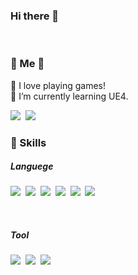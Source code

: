 ### Hi there 👋
<br>
<h3>👧 Me 👧</h3>
<p>
  💖 I love playing games!
  <br>
  🌱 I’m currently learning UE4.
</p>
<a href="rlaaltjd67@gamil.com"><img src="https://img.shields.io/badge/Gmail-EA4335?style=flat-square&logo=Gmail&logoColor=white"/></a>&nbsp <a href="https://blog.naver.com/paperhyun48"><img src="https://img.shields.io/badge/NaverBlog-03C75A?style=flat-square&logo=Naver&logoColor=white"/></a>&nbsp 


<br>

<h3>🔨 Skills </h3>
<h5>Languege</h5>
<p>
<img src="https://img.shields.io/badge/C++-00599C?style=flat-square&logo=C%2B%2B&logoColor=white"/></a>&nbsp <img src="https://img.shields.io/badge/C-A8B9CC?style=flat-square&logo=C&logoColor=black"/></a>&nbsp <img src="https://img.shields.io/badge/JAVA-007396?style=flat-square&logo=Java&logoColor=white"/></a>&nbsp <img src="https://img.shields.io/badge/HTML5-E34F26?style=flat-square&logo=HTML5&logoColor=white"/></a>&nbsp <img src="https://img.shields.io/badge/CSS3-1572B6?style=flat-square&logo=CSS3&logoColor=white"/></a>&nbsp <img src="https://img.shields.io/badge/JavaScript-F7DF1E?style=flat-square&logo=JavaScript&logoColor=black"/></a>&nbsp </p>
<br>
<h5>Tool</h5>
<p>
<img src="https://img.shields.io/badge/UnrealEngine-0E1128?style=flat-square&logo=Unreal-Engine&logoColor=white"/></a>&nbsp <img src="https://img.shields.io/badge/AndroidStudio-3DDC84?style=flat-square&logo=Android-Studio&logoColor=white"/></a>&nbsp <img src="https://img.shields.io/badge/Eclipse IDE-2C2255?style=flat-square&logo=Eclipse-IDE&logoColor=white"/></a>&nbsp </p>





<!--
**MisungKims/MisungKims** is a ✨ _special_ ✨ repository because its `README.md` (this file) appears on your GitHub profile.

Here are some ideas to get you started:

- 🔭 I’m currently working on ...
- 🌱 I’m currently learning ...
- 👯 I’m looking to collaborate on ...
- 🤔 I’m looking for help with ...
- 💬 Ask me about ...
- 📫 How to reach me: ...
- 😄 Pronouns: ...
- ⚡ Fun fact: ...
-->
